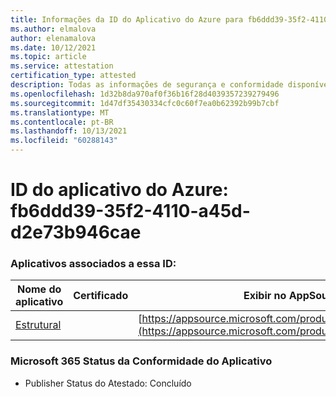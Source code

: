 ```yaml
---
title: Informações da ID do Aplicativo do Azure para fb6ddd39-35f2-4110-a45d-d2e73b946cae
ms.author: elmalova
author: elenamalova
ms.date: 10/12/2021
ms.topic: article
ms.service: attestation
certification_type: attested
description: Todas as informações de segurança e conformidade disponíveis para fb6ddd39-35f2-4110-a45d-d2e73b946cae.
ms.openlocfilehash: 1d32b8da970af0f36b16f28d4039357239279496
ms.sourcegitcommit: 1d47df35430334cfc0c60f7ea0b62392b99b7cbf
ms.translationtype: MT
ms.contentlocale: pt-BR
ms.lasthandoff: 10/13/2021
ms.locfileid: "60288143"
---
```

# <a name="azure-app-id-fb6ddd39-35f2-4110-a45d-d2e73b946cae"></a>ID do aplicativo do Azure: fb6ddd39-35f2-4110-a45d-d2e73b946cae


### <a name="apps-associated-with-this-id"></a>Aplicativos associados a essa ID:
| **Nome do aplicativo** | **Certificado** | **Exibir no AppSource** |
|--------------|---------------|-----------------------|
| [Estrutural](https://docs.microsoft.com/microsoft-365-app-certification/forward/WA200002514) |  | [https://appsource.microsoft.com/product/office/WA200002514](https://appsource.microsoft.com/product/office/WA200002514) |

### <a name="microsoft-365-app-compliance-status"></a>Microsoft 365 Status da Conformidade do Aplicativo
- Publisher Status do Atestado: Concluído
